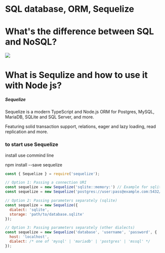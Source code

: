 # SQL database, ORM, Sequelize

# What's the difference between SQL  and NoSQL?
![](https://social.technet.microsoft.com/wiki/cfs-filesystemfile.ashx/__key/communityserver-wikis-components-files/00-00-00-00-05/6433.SQL-vs-NoSQL.jpg)

# What is Sequlize and how to use it with Node js?

##### Sequelize

Sequelize is a modern TypeScript and Node.js ORM for Postgres, MySQL, MariaDB, SQLite and SQL Server, and more.

Featuring solid transaction support, relations, eager and lazy loading, read replication and more.

### to start use Sequelize 

install use commind line 

npm install --save sequelize

```node.js
const { Sequelize } = require('sequelize');

// Option 1: Passing a connection URI
const sequelize = new Sequelize('sqlite::memory:') // Example for sqlite
const sequelize = new Sequelize('postgres://user:pass@example.com:5432/dbname') // Example for postgres

// Option 2: Passing parameters separately (sqlite)
const sequelize = new Sequelize({
  dialect: 'sqlite',
  storage: 'path/to/database.sqlite'
});

// Option 3: Passing parameters separately (other dialects)
const sequelize = new Sequelize('database', 'username', 'password', {
  host: 'localhost',
  dialect: /* one of 'mysql' | 'mariadb' | 'postgres' | 'mssql' */
});
```
